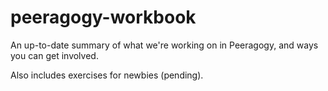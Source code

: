 # peeragogy-workbook

An up-to-date summary of what we're working on in Peeragogy, and ways you can get involved.

Also includes exercises for newbies (pending).
